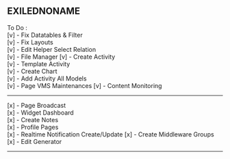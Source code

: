 ## EXILEDNONAME

To Do : <br>
[v] - Fix Datatables & Filter <br>
[v] - Fix Layouts <br>
[v] - Edit Helper Select Relation <br>
[v] - File Manager
[v] - Create Activity <br>
[v] - Template Activity <br>
[v] - Create Chart <br>
[v] - Add Activity All Models <br>
[v] - Page VMS Maintenances
[v] - Content Monitoring <br>

<hr>

[x] - Page Broadcast <br>
[x] - Widget Dashboard <br>
[x] - Create Notes <br>
[x] - Profile Pages <br>
[x] - Realtime Notification Create/Update
[x] - Create Middleware Groups <br>
[x] - Edit Generator

<hr>
